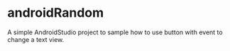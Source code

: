 # androidRandom
A simple AndroidStudio project to sample how to use button with event to change a text view.
